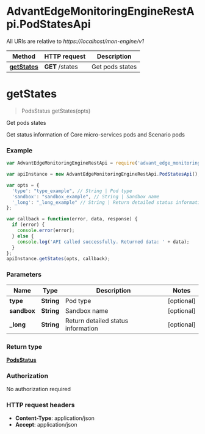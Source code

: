 # AdvantEdgeMonitoringEngineRestApi.PodStatesApi

All URIs are relative to *https://localhost/mon-engine/v1*

Method | HTTP request | Description
------------- | ------------- | -------------
[**getStates**](PodStatesApi.md#getStates) | **GET** /states | Get pods states


<a name="getStates"></a>
# **getStates**
> PodsStatus getStates(opts)

Get pods states

Get status information of Core micro-services pods and Scenario pods

### Example
```javascript
var AdvantEdgeMonitoringEngineRestApi = require('advant_edge_monitoring_engine_rest_api');

var apiInstance = new AdvantEdgeMonitoringEngineRestApi.PodStatesApi();

var opts = { 
  'type': "type_example", // String | Pod type
  'sandbox': "sandbox_example", // String | Sandbox name
  '_long': "_long_example" // String | Return detailed status information
};

var callback = function(error, data, response) {
  if (error) {
    console.error(error);
  } else {
    console.log('API called successfully. Returned data: ' + data);
  }
};
apiInstance.getStates(opts, callback);
```

### Parameters

Name | Type | Description  | Notes
------------- | ------------- | ------------- | -------------
 **type** | **String**| Pod type | [optional] 
 **sandbox** | **String**| Sandbox name | [optional] 
 **_long** | **String**| Return detailed status information | [optional] 

### Return type

[**PodsStatus**](PodsStatus.md)

### Authorization

No authorization required

### HTTP request headers

 - **Content-Type**: application/json
 - **Accept**: application/json

